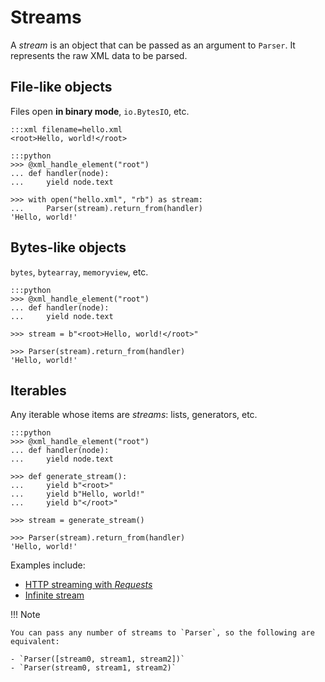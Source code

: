 # Streams

A _stream_ is an object that can be passed as an argument to `Parser`. It represents the
raw XML data to be parsed.

## File-like objects

Files open **in binary mode**, `io.BytesIO`, etc.

    :::xml filename=hello.xml
    <root>Hello, world!</root>

<!---->

    :::python
    >>> @xml_handle_element("root")
    ... def handler(node):
    ...     yield node.text

    >>> with open("hello.xml", "rb") as stream:
    ...     Parser(stream).return_from(handler)
    'Hello, world!'

## Bytes-like objects

`bytes`, `bytearray`, `memoryview`, etc.

    :::python
    >>> @xml_handle_element("root")
    ... def handler(node):
    ...     yield node.text

    >>> stream = b"<root>Hello, world!</root>"

    >>> Parser(stream).return_from(handler)
    'Hello, world!'

## Iterables

Any iterable whose items are _streams_: lists, generators, etc.

    :::python
    >>> @xml_handle_element("root")
    ... def handler(node):
    ...     yield node.text

    >>> def generate_stream():
    ...     yield b"<root>"
    ...     yield b"Hello, world!"
    ...     yield b"</root>"

    >>> stream = generate_stream()

    >>> Parser(stream).return_from(handler)
    'Hello, world!'

Examples include:

- [HTTP streaming with _Requests_](recipes.md#requests)
- [Infinite stream](recipes.md#infinite-streams)

!!! Note

    You can pass any number of streams to `Parser`, so the following are equivalent:

    - `Parser([stream0, stream1, stream2])`
    - `Parser(stream0, stream1, stream2)`
